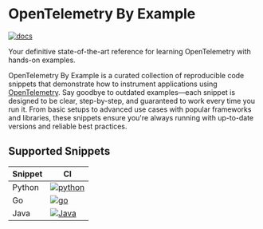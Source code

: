 # OpenTelemetry By Example 

[![docs]][docs-ci]

Your definitive state-of-the-art reference for learning OpenTelemetry with hands-on examples.

OpenTelemetry By Example is a curated collection of reproducible code snippets that demonstrate how to instrument applications using [OpenTelemetry][opentelemetry]. Say goodbye to outdated examples—each snippet is designed to be clear, step-by-step, and guaranteed to work every time you run it. From basic setups to advanced use cases with popular frameworks and libraries, these snippets ensure you're always running with up-to-date versions and reliable best practices.

## Supported Snippets

| Snippet    | CI |
| -------- | ------- |
| Python  | [![python]][python-ci] |
| Go  | [![go]][go-ci] |
| Java  | [![Java]][java-ci] |

[docs]: https://github.com/emdneto/opentelemetry-by-example/actions/workflows/ci.yaml/badge.svg?branch=main
[docs-ci]: https://github.com/emdneto/opentelemetry-by-example/actions/workflows/ci.yaml
[python]: https://github.com/emdneto/opentelemetry-by-example/actions/workflows/python.yml/badge.svg?branch=main
[python-ci]: https://github.com/emdneto/opentelemetry-by-example/actions/workflows/python.yml
[go]: https://github.com/emdneto/opentelemetry-by-example/actions/workflows/go.yml/badge.svg?branch=main
[go-ci]: https://github.com/emdneto/opentelemetry-by-example/actions/workflows/go.yml
[java]: https://github.com/emdneto/opentelemetry-by-example/actions/workflows/java.yml/badge.svg?branch=main
[java-ci]: https://github.com/emdneto/opentelemetry-by-example/actions/workflows/java.yml

[opentelemetry]: https://opentelemetry.io
[collector]: https://opentelemetry.io/docs/collector/
